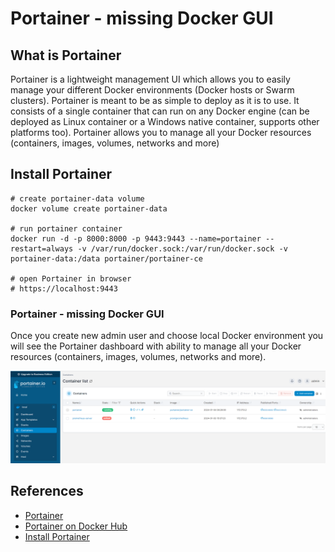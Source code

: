 # Portainer - missing Docker GUI

## What is Portainer

Portainer is a lightweight management UI which allows you to easily manage your different Docker environments (Docker hosts or Swarm clusters). Portainer is meant to be as simple to deploy as it is to use. It consists of a single container that can run on any Docker engine (can be deployed as Linux container or a Windows native container, supports other platforms too). Portainer allows you to manage all your Docker resources (containers, images, volumes, networks and more)

## Install Portainer

```shell
# create portainer-data volume
docker volume create portainer-data

# run portainer container
docker run -d -p 8000:8000 -p 9443:9443 --name=portainer --restart=always -v /var/run/docker.sock:/var/run/docker.sock -v portainer-data:/data portainer/portainer-ce

# open Portainer in browser
# https://localhost:9443
```

### Portainer - missing Docker GUI

Once you create new admin user and choose local Docker environment you will see the Portainer dashboard with ability to manage all your Docker resources (containers, images, volumes, networks and more).

![Portainer screenshot](image.png)

## References

- [Portainer](https://www.portainer.io/)
- [Portainer on Docker Hub](https://hub.docker.com/r/portainer/portainer)
- [Install Portainer](https://docs.portainer.io/start/install-ce/server/docker/linux)